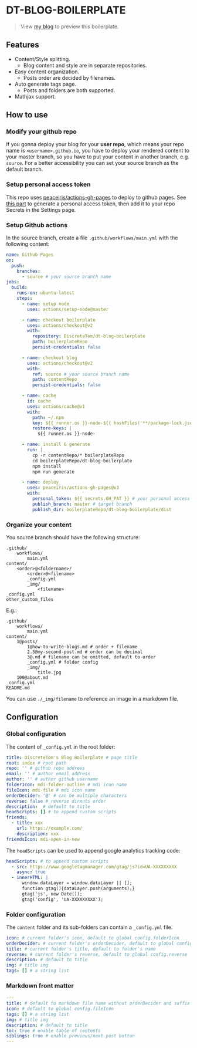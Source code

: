 # DT-BLOG-BOILERPLATE

> View [my blog](https://discretetom.github.io/) to preview this boilerplate.

## Features

- Content/Style splitting.
  - Blog content and style are in separate repositories.
- Easy content organization.
  - Posts order are decided by filenames.
- Auto generate tags page.
  - Posts and folders are both supported.
- Mathjax support.

## How to use

### Modify your github repo

If you gonna deploy your blog for your **user repo**, which means your repo name is `<username>.github.io`, you have to deploy your rendered content to your master branch, so you have to put your content in another branch, e.g. `source`. For a better accessibility you can set your source branch as the default branch.

### Setup personal access token

This repo uses [peaceiris/actions-gh-pages](https://github.com/peaceiris/actions-gh-pages) to deploy to github pages. 
See [this part](https://github.com/peaceiris/actions-gh-pages#%EF%B8%8F-personal_token) to generate a personal access token, then add it to your repo Secrets in the Settings page.

### Setup Github actions

In the source branch, create a file `.github/workflows/main.yml` with the following content:

```yaml
name: Github Pages
on:
  push:
    branches:
      - source # your source branch name
jobs:
  build:
    runs-on: ubuntu-latest
    steps:
      - name: setup node
        uses: actions/setup-node@master

      - name: checkout boilerplate
        uses: actions/checkout@v2
        with:
          repository: DiscreteTom/dt-blog-boilerplate
          path: boilerplateRepo
          persist-credentials: false

      - name: checkout blog
        uses: actions/checkout@v2
        with:
          ref: source # your source branch name
          path: contentRepo
          persist-credentials: false

      - name: cache
        id: cache
        uses: actions/cache@v1
        with:
          path: ~/.npm
          key: ${{ runner.os }}-node-${{ hashFiles('**/package-lock.json') }}
          restore-keys: |
            ${{ runner.os }}-node-

      - name: install & generate
        run: |
          cp -r contentRepo/* boilerplateRepo
          cd boilerplateRepo/dt-blog-boilerplate
          npm install
          npm run generate

      - name: deploy
        uses: peaceiris/actions-gh-pages@v3
        with:
          personal_token: ${{ secrets.GH_PAT }} # your personal access token
          publish_branch: master # target branch
          publish_dir: boilerplateRepo/dt-blog-boilerplate/dist
```

### Organize your content

You source branch should have the following structure:

```
.github/
	workflows/
		main.yml
content/
	<order>@<foldername>/
		<order>@<filename>
		_config.yml
		_img/
			<filename>
_config.yml
other_custom_files
```

E.g.:

```
.github/
	workflows/
		main.yml
content/
	1@posts/
		1@how-to-write-blogs.md # order + filename
		2.5@my-second-post.md # order can be decimal
		3@.md # filename can be omitted, default to order
		_config.yml # folder config
		_img/
			title.jpg
	100@about.md
_config.yml
README.md
```

You can use `./_img/filename` to reference an image in a markdown file.

## Configuration

### Global configuration

The content of `_config.yml` in the root folder:

```yaml
title: DiscreteTom's Blog Boilerplate # page title
root: index # root path
repo: '' # github repo address
email: '' # author email address
author: '' # author github username
folderIcon: mdi-folder-outline # mdi icon name
fileIcon: mdi-file # mdi icon name
orderDecider: '@' # can be multiple characters
reverse: false # reverse dirents order
description:  # default to title
headScripts: [] # to append custom scripts
friends:
  - title: xxx
    url: https://example.com/
    description: xxx
friendsIcon: mdi-open-in-new
```

The `headScripts` can be used to append google analytics tracking code:

```yaml
headScripts: # to append custom scripts
  - src: https://www.googletagmanager.com/gtag/js?id=UA-XXXXXXXXX
    async: true
  - innerHTML: |
      window.dataLayer = window.dataLayer || [];
      function gtag(){dataLayer.push(arguments);}
      gtag('js', new Date());
      gtag('config', 'UA-XXXXXXXXX');
```

### Folder configuration

The `content` folder and its sub-folders can contain a `_config.yml` file.

```yaml
icon: # current folder's icon, default to global config.folderIcon
orderDecider: # current folder's orderDecider, default to global config.orderDecider
title: # current folder's title, default to folder's name
reverse: # current folder's reverse, default to global config.reverse
description: # default to title
img: # title img
tags: [] # a string list
```

### Markdown front matter

```yaml
---
title: # default to markdown file name without orderDecider and suffix
icon: # default to global config.fileIcon
tags: [] # a string list
img: # title img
description: # default to title
toc: true # enable table of contents
siblings: true # enable previous/next post button
---
```